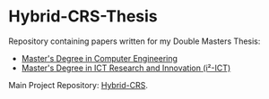 # Hybrid-CRS-Thesis
Repository containing papers written for my Double Masters Thesis:
- [Master's Degree in Computer Engineering](https://www.uam.es/uam/master-universitario-ingenieria-informatica)
- [Master's Degree in ICT Research and Innovation (i²-ICT)](https://www.uam.es/uam/master-universitario-sistemas-interactivos-inteligentes)

Main Project Repository: [Hybrid-CRS](https://github.com/Acervans/Hybrid-CRS).
